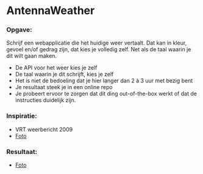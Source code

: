 # AntennaWeather

### Opgave:
Schrijf een webapplicatie die het huidige weer vertaalt. Dat kan in kleur, gevoel en/of gedrag zijn, dat kies je volledig zelf. Net als de taal waarin je dit wilt gaan maken.
* De API voor het weer kies je zelf
* De taal waarin je dit schrijft, kies je zelf
* Het is niet de bedoeling dat je hier langer dan 2 à 3 uur met bezig bent
* Je resultaat steek je in een online repo
* Je probeert ervoor te zorgen dat dit ding out-of-the-box werkt of dat de instructies duidelijk zijn.

### Inspiratie: 
* VRT weerbericht 2009
* [Foto](https://i.imgur.com/YKzWnXo.png)
### Resultaat:
* [Foto](https://i.imgur.com/xWKmvbG.png)
